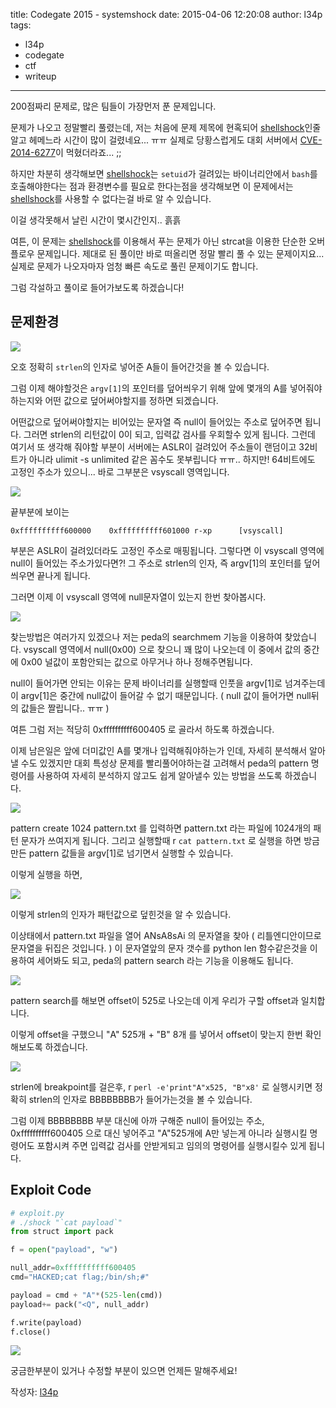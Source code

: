 title: Codegate 2015 - systemshock
date: 2015-04-06 12:20:08
author: l34p
tags:
- l34p
- codegate
- ctf
- writeup
---
200점짜리 문제로, 많은 팀들이 가장먼저 푼 문제입니다. 

문제가 나오고 정말빨리 풀렸는데, 저는 처음에 문제 제목에 현혹되어 [shellshock][shellshock]인줄 알고 헤메느라 시간이 많이 걸렸네요... ㅠㅠ
실제로 당황스럽게도 대회 서버에서 [CVE-2014-6277][CVE-2014-6277]이 먹혔더라죠... ;;

하지만 차분히 생각해보면 [shellshock][shellshock]는 `setuid`가 걸려있는 바이너리안에서 `bash`를 호출해야한다는 점과 환경변수를 필요로 한다는점을 생각해보면 이 문제에서는 [shellshock][shellshock]를 사용할 수 없다는걸 바로 알 수 있습니다.

이걸 생각못해서 날린 시간이 몇시간인지.. 흙흙

여튼, 이 문제는 [shellshock][shellshock]를 이용해서 푸는 문제가 아닌 strcat을 이용한 단순한 오버플로우 문제입니다. 제대로 된 풀이만 바로 떠올리면 정말 빨리 풀 수 있는 문제이지요... 실제로 문제가 나오자마자 엄청 빠른 속도로 풀린 문제이기도 합니다.

그럼 각설하고 풀이로 들어가보도록 하겠습니다!

## 문제환경

![](/img/systemshock1.png)

오호 정확히 `strlen`의 인자로 넣어준 A들이 들어간것을 볼 수 있습니다.

그럼 이제 해야할것은 `argv[1]`의 포인터를 덮어씌우기 위해 앞에 몇개의 A를 넣어줘야하는지와 어떤 값으로 덮어써야할지를 정하면 되겠습니다.

어떤값으로 덮어써야할지는 비어있는 문자열 즉 null이 들어있는 주소로 덮어주면 됩니다. 그러면 strlen의 리턴값이 0이 되고, 입력값 검사를 우회할수 있게 됩니다. 그런데 여기서 또 생각해 줘야할 부분이 서버에는 ASLR이 걸려있어 주소들이 랜덤이고 32비트가 아니라 ulimit -s unlimited 같은 꼼수도 못부립니다 ㅠㅠ.. 하지만! 64비트에도 고정인 주소가 있으니... 바로 그부분은 vsyscall 영역입니다.

![](/img/systemshock2.png)

끝부분에 보이는 

```
0xffffffffff600000    0xffffffffff601000 r-xp      [vsyscall]
```

부분은 ASLR이 걸려있더라도 고정인 주소로 매핑됩니다. 그렇다면 이 vsyscall 영역에 null이 들어있는 주소가있다면?! 그 주소로 strlen의 인자, 즉 argv[1]의 포인터를 덮어씌우면 끝나게 됩니다.

그러면 이제 이 vsyscall 영역에 null문자열이 있는지 한번 찾아봅시다.

![](/img/systemshock3.png)

찾는방법은 여러가지 있겠으나 저는 peda의 searchmem 기능을 이용하여 찾았습니다.
vsyscall 영역에서 null(0x00) 으로 찾으니 꽤 많이 나오는데 이 중에서 값의 중간에 0x00 널값이 포함안되는 값으로 아무거나 하나 정해주면됩니다.

null이 들어가면 안되는 이유는 문제 바이너리를 실행할때 인풋을 argv[1]로 넘겨주는데 이 argv[1]은 중간에 null값이 들어갈 수 없기 때문입니다. ( null 값이 들어가면 null뒤의 값들은 짤립니다.. ㅠㅠ )

여튼 그럼 저는 적당히 0xffffffffff600405 로 골라서 하도록 하겠습니다.

이제 남은일은 앞에 더미값인 A를 몇개나 입력해줘야하는가 인데, 자세히 분석해서 알아낼 수도 있겠지만 대회 특성상 문제를 빨리풀어야하는걸 고려해서 peda의 pattern 명령어를 사용하여 자세히 분석하지 않고도 쉽게 알아낼수 있는 방법을 쓰도록 하겠습니다.

![](/img/systemshock4.png)

pattern create 1024 pattern.txt 를 입력하면 pattern.txt 라는 파일에 1024개의 패턴 문자가 쓰여지게 됩니다.
그리고 실행할때 r `cat pattern.txt` 로 실행을 하면 방금 만든 pattern 값들을 argv[1]로 넘기면서 실행할 수 있습니다.

이렇게 실행을 하면,

![](/img/systemshock5.png)

이렇게 strlen의 인자가 패턴값으로 덮힌것을 알 수 있습니다.

이상태에서 pattern.txt 파일을 열어 ANsA8sAi 의 문자열을 찾아 ( 리틀엔디안이므로 문자열을 뒤집은 것입니다. ) 이 문자열앞의 문자 갯수를 python len 함수같은것을 이용하여 세어봐도 되고, peda의 pattern search 라는 기능을 이용해도 됩니다.

![](/img/systemshock6.png)

pattern search를 해보면 offset이 525로 나오는데 이게 우리가 구할 offset과 일치합니다.

이렇게 offset을 구했으니 "A" 525개 + "B" 8개 를 넣어서 offset이 맞는지 한번 확인해보도록 하겠습니다.

![](/img/systemshock7.png)

strlen에 breakpoint를 걸은후, r `perl -e'print"A"x525, "B"x8'` 로 실행시키면 정확히 strlen의 인자로 BBBBBBBB가 들어가는것을 볼 수 있습니다.

그럼 이제 BBBBBBBB 부분 대신에 아까 구해준 null이 들어있는 주소,  0xffffffffff600405 으로 대신 넣어주고 "A"525개에 A만 넣는게 아니라 실행시킬 명령어도 포함시켜 주면 입력값 검사를 안받게되고 임의의 명령어를 실행시킬수 있게 됩니다.

## Exploit Code

```python
# exploit.py
# ./shock "`cat payload`"
from struct import pack

f = open("payload", "w")

null_addr=0xffffffffff600405
cmd="HACKED;cat flag;/bin/sh;#"

payload = cmd + "A"*(525-len(cmd))
payload+= pack("<Q", null_addr)

f.write(payload)
f.close()
```

![](/img/systemshock8.png)

궁금한부분이 있거나 수정할 부분이 있으면 언제든 말해주세요!

작성자: [l34p](https://github.com/L34p/)

[CVE-2014-6277]: https://en.wikipedia.org/wiki/Shellshock_(software_bug)#CVE-2014-6277
[shellshock]: https://en.wikipedia.org/wiki/Shellshock_(software_bug)
